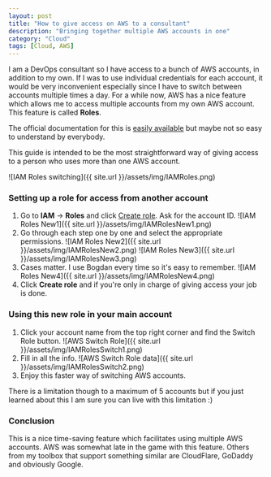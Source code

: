 ```yaml
---
layout: post
title: "How to give access on AWS to a consultant"
description: "Bringing together multiple AWS accounts in one"
category: "Cloud"
tags: [Cloud, AWS]
---
```


I am a DevOps consultant so I have access to a bunch of AWS accounts, in addition to my own. If I was to use individual credentials for each account, it would be very inconvenient especially since I have to switch between accounts multiple times a day. For a while now, AWS has a nice feature which allows me to access multiple accounts from my own AWS account. This feature is called **Roles**.

The official documentation for this is [easily available](https://docs.aws.amazon.com/IAM/latest/UserGuide/id_roles_use_switch-role-console.html) but maybe not so easy to understand by everybody.

This guide is intended to be the most straightforward way of giving access to a person who uses more than one AWS account.

![IAM Roles switching]({{ site.url }}/assets/img/IAMRoles.png)

### Setting up a role for access from another account

1. Go to **IAM** -> **Roles** and click [Create role](https://console.aws.amazon.com/iam/home#/roles$new). Ask for the account ID.
![IAM Roles New1]({{ site.url }}/assets/img/IAMRolesNew1.png)
2. Go through each step one by one and select the appropriate permissions.
![IAM Roles New2]({{ site.url }}/assets/img/IAMRolesNew2.png)
![IAM Roles New3]({{ site.url }}/assets/img/IAMRolesNew3.png)
3. Cases matter. I use Bogdan every time so it's easy to remember.
![IAM Roles New4]({{ site.url }}/assets/img/IAMRolesNew4.png)
4. Click **Create role** and if you're only in charge of giving access your job is done.

### Using this new role in your main account

1. Click your account name from the top right corner and find the Switch Role button.
![AWS Switch Role]({{ site.url }}/assets/img/IAMRolesSwitch1.png)
2. Fill in all the info.
![AWS Switch Role data]({{ site.url }}/assets/img/IAMRolesSwitch2.png)
3. Enjoy this faster way of switching AWS accounts.

There is a limitation though to a maximum of 5 accounts but if you just learned about this I am sure you can live with this limitation :)

### Conclusion

This is a nice time-saving feature which facilitates using multiple AWS accounts. AWS was somewhat late in the game with this feature. Others from my toolbox that support something similar are CloudFlare, GoDaddy and obviously Google.
